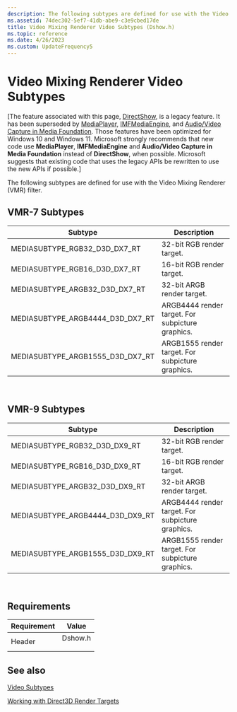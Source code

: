 ```yaml
---
description: The following subtypes are defined for use with the Video Mixing Renderer (VMR) filter.
ms.assetid: 74dec302-5ef7-41db-abe9-c3e9cbed17de
title: Video Mixing Renderer Video Subtypes (Dshow.h)
ms.topic: reference
ms.date: 4/26/2023
ms.custom: UpdateFrequency5
---
```


# Video Mixing Renderer Video Subtypes

\[The feature associated with this page, [DirectShow](/windows/win32/directshow/directshow), is a legacy feature. It has been superseded by [MediaPlayer](/uwp/api/Windows.Media.Playback.MediaPlayer), [IMFMediaEngine](/windows/win32/api/mfmediaengine/nn-mfmediaengine-imfmediaengine), and [Audio/Video Capture in Media Foundation](windows/win32/medfound/audio-video-capture-in-media-foundation). Those features have been optimized for Windows 10 and Windows 11. Microsoft strongly recommends that new code use **MediaPlayer**, **IMFMediaEngine** and **Audio/Video Capture in Media Foundation** instead of **DirectShow**, when possible. Microsoft suggests that existing code that uses the legacy APIs be rewritten to use the new APIs if possible.\]

The following subtypes are defined for use with the Video Mixing Renderer (VMR) filter.

## VMR-7 Subtypes



| Subtype                              | Description                                      |
|--------------------------------------|--------------------------------------------------|
| MEDIASUBTYPE\_RGB32\_D3D\_DX7\_RT    | 32-bit RGB render target.                        |
| MEDIASUBTYPE\_RGB16\_D3D\_DX7\_RT    | 16-bit RGB render target.                        |
| MEDIASUBTYPE\_ARGB32\_D3D\_DX7\_RT   | 32-bit ARGB render target.                       |
| MEDIASUBTYPE\_ARGB4444\_D3D\_DX7\_RT | ARGB4444 render target. For subpicture graphics. |
| MEDIASUBTYPE\_ARGB1555\_D3D\_DX7\_RT | ARGB1555 render target. For subpicture graphics. |



 

## VMR-9 Subtypes



| Subtype                              | Description                                      |
|--------------------------------------|--------------------------------------------------|
| MEDIASUBTYPE\_RGB32\_D3D\_DX9\_RT    | 32-bit RGB render target.                        |
| MEDIASUBTYPE\_RGB16\_D3D\_DX9\_RT    | 16-bit RGB render target.                        |
| MEDIASUBTYPE\_ARGB32\_D3D\_DX9\_RT   | 32-bit ARGB render target.                       |
| MEDIASUBTYPE\_ARGB4444\_D3D\_DX9\_RT | ARGB4444 render target. For subpicture graphics. |
| MEDIASUBTYPE\_ARGB1555\_D3D\_DX9\_RT | ARGB1555 render target. For subpicture graphics. |



 

## Requirements



| Requirement | Value |
|-------------------|------------------------------------------------------------------------------------|
| Header<br/> | <dl> <dt>Dshow.h</dt> </dl> |



## See also

<dl> <dt>

[Video Subtypes](video-subtypes.md)
</dt> <dt>

[Working with Direct3D Render Targets](working-with-direct3d-render-targets.md)
</dt> </dl>

 

 




